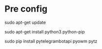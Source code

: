 # Pre config

sudo apt-get update

sudo apt-get install python3 python-pip

sudo pip install pytelegrambotapi pyowm pytz

